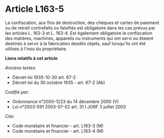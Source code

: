 # Article L163-5

La confiscation, aux fins de destruction, des chèques et cartes de paiement ou de retrait contrefaits ou falsifiés est
obligatoire dans les cas prévus par les articles L. 163-3 et L. 163-4. Est également obligatoire la confiscation des
matières, machines, appareils ou instruments qui ont servi ou étaient destinés à servir à la fabrication desdits objets, sauf
lorsqu'ils ont été utilisés à l'insu du propriétaire.

**Liens relatifs à cet article**

_Anciens textes_:

  - Décret-loi 1935-10-30 art. 67-2
  - Décret-loi du 30 octobre 1935 - art. 67-2 (Ab)

_Codifié par_:

  - Ordonnance n°2000-1223 du 14 décembre 2000 (V)
  - Loi n°2003-591 2003-07-02 art. 31 I JORF 3 juillet 2003

_Cite_:

  - Code monétaire et financier - art. L163-3 (M)
  - Code monétaire et financier - art. L163-4 (M)
